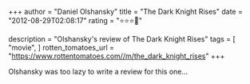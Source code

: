 +++
author = "Daniel Olshansky"
title = "The Dark Knight Rises"
date = "2012-08-29T02:08:17"
rating = "⭐⭐⭐🌟"

description = "Olshansky's review of The Dark Knight Rises"
tags = [
    "movie",
]
rotten_tomatoes_url = "https://www.rottentomatoes.com//m/the_dark_knight_rises"
+++

Olshansky was too lazy to write a review for this one...
